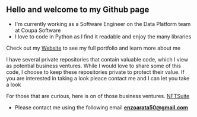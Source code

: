 ## Hello and welcome to my Github page

- I'm currently working as a Software Engineer on the Data Platform team at Coupa Software
- I love to code in Python as I find it readable and enjoy the many libraries

Check out my [Website](https://enzoarata.github.io/) to see my full portfolio and learn more about me

<p>I have several private repositories that contain valuable code, which I view as potential business ventures. While I would love to share some of this code, I choose to keep these repositories private to protect their value. If you are interested in taking a look pleace contact me and I can let you take a look</p>

For those that are curious, here is on of those business ventures. [NFTSuite](https://nftsuite.net/)



- Please contact me using the following email **<enzoarata50@gmail.com>**

<!--
**EnzoArata/EnzoArata** is a ✨ _special_ ✨ repository because its `README.md` (this file) appears on your GitHub profile.

Here are some ideas to get you started:

- 🔭 I’m currently working on ...
- 🌱 I’m currently learning ...
- 👯 I’m looking to collaborate on ...
- 🤔 I’m looking for help with ...
- 💬 Ask me about ...
- 📫 How to reach me: ...
- 😄 Pronouns: ...
- ⚡ Fun fact: ...
-->
